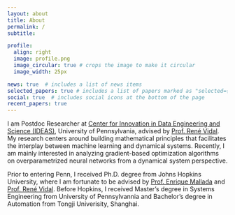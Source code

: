 ```yaml
---
layout: about
title: About
permalink: /
subtitle:

profile:
  align: right
  image: profile.png
  image_circular: true # crops the image to make it circular
  image_width: 25px

news: true  # includes a list of news items
selected_papers: true # includes a list of papers marked as "selected={true}"
social: true  # includes social icons at the bottom of the page
recent_papers: true
---
```


I am Postdoc Researcher at [Center for Innovation in Data Engineering and Science (IDEAS)](https://ideas.seas.upenn.edu/), University of Pennsylvania, advised by [Prof. René Vidal](http://vision.jhu.edu/rvidal.html). My research centers around building mathematical principles that facilitates the interplay between machine learning and dynamical systems. Recently, I am mainly interested in analyzing gradient-based optimization algorithms on overparametrized neural networks from a dynamical system perspective. 

Prior to entering Penn, I received Ph.D. degree from Johns Hopkins University, where I am fortunate to be advised by [Prof. Enrique Mallada](http://mallada.ece.jhu.edu) and [Prof. René Vidal](http://vision.jhu.edu/rvidal.html). Before Hopkins, I received Master’s degree in Systems Engineering from University of Pennsylvannia and Bachelor’s degree in Automation from Tongji Univerisity, Shanghai.

